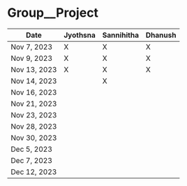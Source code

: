 # Group__Project

| Date       | Jyothsna        | Sannihitha       | Dhanush          |    
|------------|-----------------|------------------|------------------|
| Nov 7, 2023|    X            |        X         |       X          |
| Nov 9, 2023|    X            |        X         |       X          |
| Nov 13, 2023|   X            |        X         |       X          |
| Nov 14, 2023|                |        X         |                  |
| Nov 16, 2023|                |                  |                  |
| Nov 21, 2023|                |                  |                  |
| Nov 23, 2023|                |                  |                  |
| Nov 28, 2023|                |                  |                  |
| Nov 30, 2023|                |                  |                  |
| Dec 5, 2023 |                |                  |                  |
| Dec 7, 2023 |                |                  |                  |
| Dec 12, 2023|                |                  |                  |
